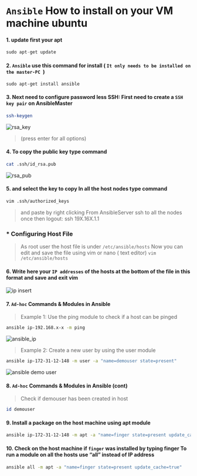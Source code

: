 # `Ansible` How to install on your VM machine ubuntu 

#### 1. update first your apt
```python
sudo apt-get update
```
#### 2. `Ansible` use this command for install ( `It only needs to be installed on the master-PC `)
``` phython
sudo apt-get install ansible
```
#### 3. Next need to configure password less SSH: First need to create a `SSH key pair` on AnsibleMaster
```bash
ssh-keygen
```
![rsa_key](https://user-images.githubusercontent.com/77927449/125205038-18961380-e2a2-11eb-8aef-57a7c89cef60.png)
> (press enter for all options)
#### 4. To copy the public key type command
```bash
cat .ssh/id_rsa.pub
```

![rsa_pub](https://user-images.githubusercontent.com/77927449/125205063-3794a580-e2a2-11eb-9c46-a2058bb5b088.png)


#### 5. and select the key to copy In all the host nodes type command
```bash
vim .ssh/authorized_keys
```
> and paste by right clicking From AnsibleServer ssh to all the nodes once then logout: ssh 19X.16X.1.1 

### * Configuring Host File
> As root user the host file is under `/etc/ansible/hosts`
> Now you can edit and save the file using vim or nano ( text editor)
`vim /etc/ansible/hosts`
#### 6. Write here your `IP addresses` of the hosts at the bottom of the file in this format and save and exit vim
![ip insert](https://user-images.githubusercontent.com/77927449/125205280-4760b980-e2a3-11eb-8a38-7fe8dd3ff3e6.png)

#### 7. `Ad-hoc` Commands & Modules in Ansible
> Example 1: Use the ping module to check if a host can be pinged
```bash
ansible ip-192.168.x-x -m ping
```
![ansible_ip](https://user-images.githubusercontent.com/77927449/125313677-49845000-e357-11eb-8729-0313d0c7c2bc.png)
> Example 2: Create a new user by using the user module
```bash
ansible ip-172-31-12-148 -m user -a "name=demouser state=present"
```
![ansible demo user](https://user-images.githubusercontent.com/77927449/125313717-56a13f00-e357-11eb-8c7e-2776c4de1196.png)

#### 8. `Ad-hoc` Commands & Modules in Ansible (cont)
> Check if demouser has been created in host
```bash
id demouser
```
#### 9. Install a package on the host machine using apt module
```bash 
ansible ip-172-31-12-148 -m apt -a "name=finger state=present update_cache=true"
```

#### 10. Check on the host machine if `finger` was installed by typing finger To run a module on all the hosts use “all” instead of IP address
```bash
ansible all -m apt -a "name=finger state=present update_cache=true"
```



